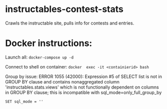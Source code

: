 # instructables-contest-stats
Crawls the instructable site, pulls info for contests and entries.


# Docker instructions:
Launch all:
`docker-compose up -d`

Connect to shell on container:
`docker  exec -it <containierid> bash`

Group by issue: ERROR 1055 (42000): Expression #5 of SELECT list is not in GROUP BY clause and contains nonaggregated column 'instructables.stats.views' which is not functionally dependent on columns in GROUP BY clause; this is incompatible with sql_mode=only_full_group_by

`SET sql_mode = ''`
